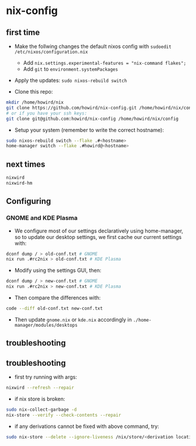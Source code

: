 # nix-config

## first time

- Make the follwing changes the default nixos config with `sudoedit /etc/nixos/configuration.nix`
    - Add `nix.settings.experimental-features = "nix-command flakes";`
    - Add `git` to `environment.systemPackages`

- Apply the updates: `sudo nixos-rebuild switch`

- Clone this repo:

```bash
mkdir /home/howird/nix
git clone https://github.com/howird/nix-config.git /home/howird/nix/config
# or if you have your ssh keys:
git clone git@github.com:howird/nix-config /home/howird/nix/config
```

- Setup your system (remember to write the correct hostname):

```bash
sudo nixos-rebuild switch --flake .#<hostname>
home-manager switch --flake .#howird@<hostname>
```

## next times

```bash
nixwird
nixwird-hm
```

## Configuring

### GNOME and KDE Plasma

- We configure most of our settings declaratively using home-manager, so to update our desktop settings, we first cache our current settings with:

```bash
dconf dump / > old-conf.txt # GNOME
nix run .#rc2nix > old-conf.txt # KDE Plasma
```

- Modify using the settings GUI, then:

```bash
dconf dump / > new-conf.txt # GNOME
nix run .#rc2nix > new-conf.txt # KDE Plasma
```

- Then compare the differences with:

```bash
code --diff old-conf.txt new-conf.txt
```

- Then update `gnome.nix` or `kde.nix` accordingly in `./home-manager/modules/desktops`

## troubleshooting


## troubleshooting

- first try running with args:

```bash
nixwird --refresh --repair
```

- if nix store is broken:

```bash
sudo nix-collect-garbage -d
nix-store --verify --check-contents --repair
```

- if any derivations cannot be fixed with above command, try:

```bash
sudo nix-store --delete --ignore-liveness /nix/store/<derivation location>.drv
```

